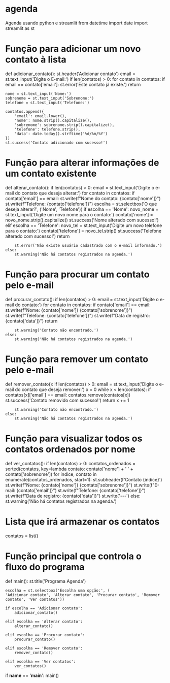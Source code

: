 # agenda
Agenda usando python e streamlit
from datetime import date
import streamlit as st


# Função para adicionar um novo contato à lista
def adicionar_contato():
    st.header('Adicionar contato')
    email = st.text_input('Digite o E-mail:')
    if len(contatos) > 0:
        for contato in contatos:
            if email == contato['email']:
                st.error('Este contato já existe.')
                return

    nome = st.text_input('Nome:')
    sobrenome = st.text_input('Sobrenome:')
    telefone = st.text_input('Telefone:')

    contatos.append({
        'email': email.lower(),
        'nome': nome.strip().capitalize(),
        'sobrenome': sobrenome.strip().capitalize(),
        'telefone': telefone.strip(),
        'data': date.today().strftime('%d/%m/%Y')
    })
    st.success('Contato adicionado com sucesso!')


# Função para alterar informações de um contato existente
def alterar_contato():
    if len(contatos) > 0:
        email = st.text_input('Digite o e-mail do contato que deseja alterar:')
        for contato in contatos:
            if contato['email'] == email:
                st.write(f"Nome do contato: {contato['nome']}")
                st.write(f"Telefone: {contato['telefone']}")
                escolha = st.selectbox('O que deseja alterar?', ('Nome', 'Telefone'))
                if escolha == 'Nome':
                    novo_nome = st.text_input('Digite um novo nome para o contato:')
                    contato['nome'] = novo_nome.strip().capitalize()
                    st.success('Nome alterado com sucesso!')
                elif escolha == 'Telefone':
                    novo_tel = st.text_input('Digite um novo telefone para o contato:')
                    contato['telefone'] = novo_tel.strip()
                    st.success('Telefone alterado com sucesso!')
                return

        st.error('Não existe usuário cadastrado com o e-mail informado.')
    else:
        st.warning('Não há contatos registrados na agenda.')


# Função para procurar um contato pelo e-mail
def procurar_contato():
    if len(contatos) > 0:
        email = st.text_input('Digite o e-mail do contato:')
        for contato in contatos:
            if contato['email'] == email:
                st.write(f"Nome: {contato['nome']} {contato['sobrenome']}")
                st.write(f"Telefone: {contato['telefone']}")
                st.write(f"Data de registro: {contato['data']}")
                return

        st.warning('Contato não encontrado.')
    else:
        st.warning('Não há contatos registrados na agenda.')


# Função para remover um contato pelo e-mail
def remover_contato():
    if len(contatos) > 0:
        email = st.text_input('Digite o e-mail do contato que deseja remover:')
        x = 0
        while x < len(contatos):
            if contatos[x]['email'] == email:
                contatos.remove(contatos[x])
                st.success('Contato removido com sucesso!')
                return
            x += 1

        st.warning('Contato não encontrado.')
    else:
        st.warning('Não há contatos registrados na agenda.')


# Função para visualizar todos os contatos ordenados por nome
def ver_contatos():
    if len(contatos) > 0:
        contatos_ordenados = sorted(contatos, key=lambda contato: contato['nome'] + ' ' + contato['sobrenome'])
        for indice, contato in enumerate(contatos_ordenados, start=1):
            st.subheader(f'Contato {indice}')
            st.write(f"Nome: {contato['nome']} {contato['sobrenome']}")
            st.write(f"E-mail: {contato['email']}")
            st.write(f"Telefone: {contato['telefone']}")
            st.write(f"Data de registro: {contato['data']}")
            st.write('---')
    else:
        st.warning('Não há contatos registrados na agenda.')


# Lista que irá armazenar os contatos
contatos = list()


# Função principal que controla o fluxo do programa
def main():
    st.title('Programa Agenda')

    escolha = st.selectbox('Escolha uma opção:', (
    'Adicionar contato', 'Alterar contato', 'Procurar contato', 'Remover contato', 'Ver contatos'))

    if escolha == 'Adicionar contato':
        adicionar_contato()

    elif escolha == 'Alterar contato':
        alterar_contato()

    elif escolha == 'Procurar contato':
        procurar_contato()

    elif escolha == 'Remover contato':
        remover_contato()

    elif escolha == 'Ver contatos':
        ver_contatos()


if __name__ == '__main__':
    main()

